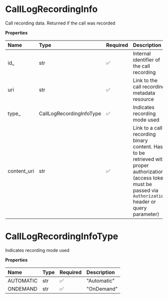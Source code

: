 # CallLogRecordingInfo

Call recording data. Returned if the call was recorded

**Properties**

| Name        | Type                     | Required | Description                                                                                                                                                        |
| :---------- | :----------------------- | :------- | :----------------------------------------------------------------------------------------------------------------------------------------------------------------- |
| id\_        | str                      | ✅       | Internal identifier of the call recording                                                                                                                          |
| uri         | str                      | ✅       | Link to the call recording metadata resource                                                                                                                       |
| type\_      | CallLogRecordingInfoType | ✅       | Indicates recording mode used                                                                                                                                      |
| content_uri | str                      | ✅       | Link to a call recording binary content. Has to be retrieved with proper authorization (access token must be passed via `Authorization` header or query parameter) |

# CallLogRecordingInfoType

Indicates recording mode used

**Properties**

| Name      | Type | Required | Description |
| :-------- | :--- | :------- | :---------- |
| AUTOMATIC | str  | ✅       | "Automatic" |
| ONDEMAND  | str  | ✅       | "OnDemand"  |

<!-- This file was generated by liblab | https://liblab.com/ -->

